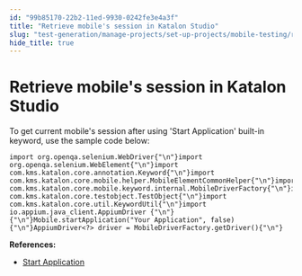 ```yaml
---
id: "99b85170-22b2-11ed-9930-0242fe3e4a3f"
title: "Retrieve mobile's session in Katalon Studio"
slug: "test-generation/manage-projects/set-up-projects/mobile-testing/retrieve-mobiles-session-in-katalon-studio"
hide_title: true
---
```


# <a id="id" class="anchor_top_offset"/><a id="ariaid-title1" class="anchor_top_offset"/>Retrieve mobile's session in <span xmlns="http://www.w3.org/1999/xhtml" className="ph">Katalon Studio</span> 

<p xmlns="http://www.w3.org/1999/xhtml" className="p">To get current mobile's session after using 'Start Application'   built-in keyword, use the sample code below:</p> 
<pre xmlns="http://www.w3.org/1999/xhtml" className="pre codeblock"><code>import org.openqa.selenium.WebDriver{"\n"}import org.openqa.selenium.WebElement{"\n"}import com.kms.katalon.core.annotation.Keyword{"\n"}import com.kms.katalon.core.mobile.helper.MobileElementCommonHelper{"\n"}import com.kms.katalon.core.mobile.keyword.internal.MobileDriverFactory{"\n"}import com.kms.katalon.core.testobject.TestObject{"\n"}import com.kms.katalon.core.util.KeywordUtil{"\n"}import io.appium.java_client.AppiumDriver {"\n"}{"\n"}Mobile.startApplication("Your Application", false){"\n"}AppiumDriver&lt;?&gt; driver = MobileDriverFactory.getDriver(){"\n"}</code></pre> 
<p xmlns="http://www.w3.org/1999/xhtml" className="p">   <strong className="ph b">References:</strong> </p> 
<ul xmlns="http://www.w3.org/1999/xhtml" className="ul"><li className="li">     <a className="xref j-external-link" href="http:///display/KD/%5BMobile%5D+Start+Application" target="_blank">Start       Application</a>   </li></ul> 
